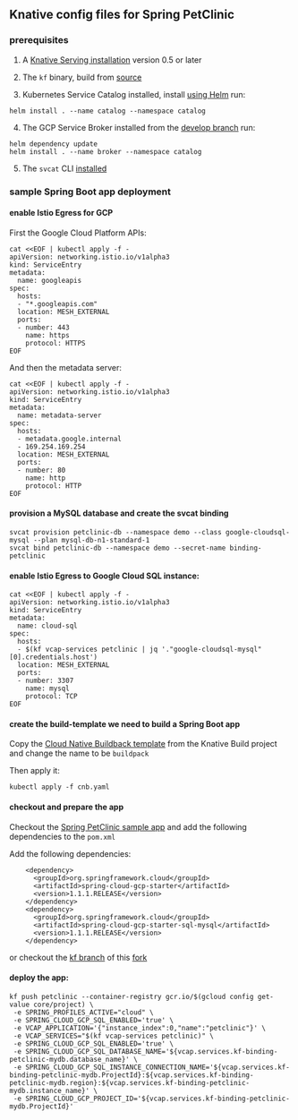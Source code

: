 ## Knative config files for Spring PetClinic

### prerequisites

1. A [Knative Serving installation](https://github.com/knative/docs/blob/master/install/README.md) version 0.5 or later

2. The `kf` binary, build from [source](https://github.com/poy/kf.git)

3. Kubernetes Service Catalog installed, install [using Helm](https://kubernetes.io/docs/tasks/service-catalog/install-service-catalog-using-helm/)
  run:
  ```
  helm install . --name catalog --namespace catalog
  ```

4. The GCP Service Broker installed from the [develop branch](https://github.com/GoogleCloudPlatform/gcp-service-broker/tree/develop/deployments/helm/gcp-service-broker)
  run:
  ```
  helm dependency update
  helm install . --name broker --namespace catalog
  ```

5. The `svcat` CLI [installed](https://github.com/kubernetes-incubator/service-catalog/blob/master/docs/install.md#manual)

### sample Spring Boot app deployment

#### enable Istio Egress for GCP

First the Google Cloud Platform APIs:
```
cat <<EOF | kubectl apply -f -
apiVersion: networking.istio.io/v1alpha3
kind: ServiceEntry
metadata:
  name: googleapis
spec:
  hosts:
  - "*.googleapis.com"
  location: MESH_EXTERNAL
  ports:
  - number: 443
    name: https
    protocol: HTTPS
EOF
```

And then the metadata server:
```
cat <<EOF | kubectl apply -f -
apiVersion: networking.istio.io/v1alpha3
kind: ServiceEntry
metadata:
  name: metadata-server
spec:
  hosts:
  - metadata.google.internal
  - 169.254.169.254
  location: MESH_EXTERNAL
  ports:
  - number: 80
    name: http
    protocol: HTTP
EOF
```

#### provision a MySQL database and create the svcat binding

```
svcat provision petclinic-db --namespace demo --class google-cloudsql-mysql --plan mysql-db-n1-standard-1
svcat bind petclinic-db --namespace demo --secret-name binding-petclinic
```

#### enable Istio Egress to Google Cloud SQL instance:
```
cat <<EOF | kubectl apply -f -
apiVersion: networking.istio.io/v1alpha3
kind: ServiceEntry
metadata:
  name: cloud-sql
spec:
  hosts:
  - $(kf vcap-services petclinic | jq '."google-cloudsql-mysql"[0].credentials.host')
  location: MESH_EXTERNAL
  ports:
  - number: 3307
    name: mysql
    protocol: TCP
EOF
```

#### create the build-template we need to build a Spring Boot app

Copy the [Cloud Native Buildback template](https://github.com/knative/build-templates/blob/master/buildpacks/cnb.yaml) from the Knative Build project and change the name to be `buildpack`

Then apply it:

```
kubectl apply -f cnb.yaml
```

#### checkout and prepare the app

Checkout the [Spring PetClinic sample app](https://github.com/spring-projects/spring-petclinic) and add the following dependencies to the `pom.xml`

Add the following dependencies:

```
    <dependency>
      <groupId>org.springframework.cloud</groupId>
      <artifactId>spring-cloud-gcp-starter</artifactId>
      <version>1.1.1.RELEASE</version>
    </dependency>
    <dependency>
      <groupId>org.springframework.cloud</groupId>
      <artifactId>spring-cloud-gcp-starter-sql-mysql</artifactId>
      <version>1.1.1.RELEASE</version>
    </dependency>
```
 or checkout the [kf branch](https://github.com/trisberg/spring-petclinic/tree/kf) of this [fork](https://github.com/trisberg/spring-petclinic/)

#### deploy the app:

```
kf push petclinic --container-registry gcr.io/$(gcloud config get-value core/project) \
 -e SPRING_PROFILES_ACTIVE="cloud" \
 -e SPRING_CLOUD_GCP_SQL_ENABLED='true' \
 -e VCAP_APPLICATION='{"instance_index":0,"name":"petclinic"}' \
 -e VCAP_SERVICES="$(kf vcap-services petclinic)" \
 -e SPRING_CLOUD_GCP_SQL_ENABLED='true' \
 -e SPRING_CLOUD_GCP_SQL_DATABASE_NAME='${vcap.services.kf-binding-petclinic-mydb.database_name}' \
 -e SPRING_CLOUD_GCP_SQL_INSTANCE_CONNECTION_NAME='${vcap.services.kf-binding-petclinic-mydb.ProjectId}:${vcap.services.kf-binding-petclinic-mydb.region}:${vcap.services.kf-binding-petclinic-mydb.instance_name}' \
 -e SPRING_CLOUD_GCP_PROJECT_ID='${vcap.services.kf-binding-petclinic-mydb.ProjectId}'
```
